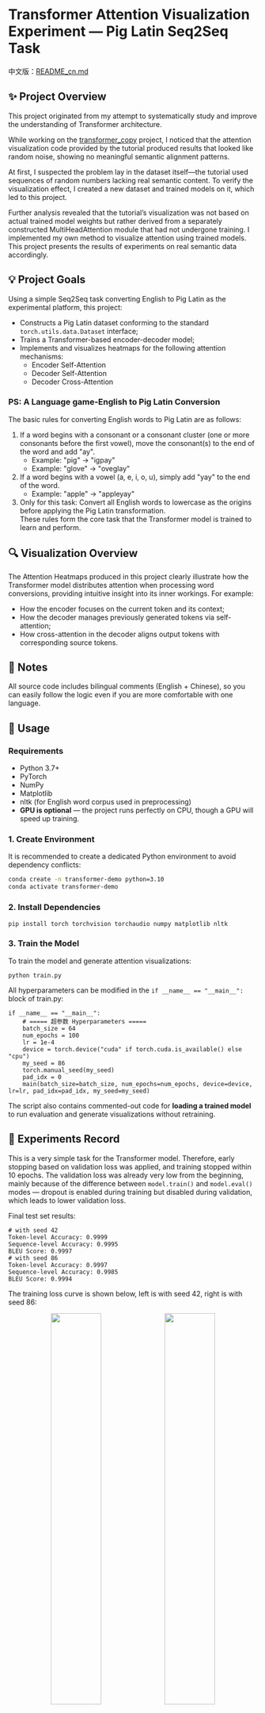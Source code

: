 # Transformer Attention Visualization Experiment — Pig Latin Seq2Seq Task

中文版：[README_cn.md](https://github.com/PengTang2025/TransformerSeq2Seq-CopyTask-with-AttentionVis-CustomPigLatin/blob/main/README_cn.md)

## ✨ Project Overview

This project originated from my attempt to systematically study and improve the understanding of Transformer architecture.

While working on the [transformer_copy](https://github.com/PengTang2025/transformer_copy) project, I noticed that the attention visualization code provided by the tutorial produced results that looked like random noise, showing no meaningful semantic alignment patterns.

At first, I suspected the problem lay in the dataset itself—the tutorial used sequences of random numbers lacking real semantic content. To verify the visualization effect, I created a new dataset and trained models on it, which led to this project.

Further analysis revealed that the tutorial’s visualization was not based on actual trained model weights but rather derived from a separately constructed MultiHeadAttention module that had not undergone training. I implemented my own method to visualize attention using trained models. This project presents the results of experiments on real semantic data accordingly.

## 💡 Project Goals

Using a simple Seq2Seq task converting English to Pig Latin as the experimental platform, this project:

- Constructs a Pig Latin dataset conforming to the standard `torch.utils.data.Dataset` interface;
- Trains a Transformer-based encoder-decoder model;
- Implements and visualizes heatmaps for the following attention mechanisms:
  - Encoder Self-Attention
  - Decoder Self-Attention
  - Decoder Cross-Attention

### PS: A Language game-English to Pig Latin Conversion

The basic rules for converting English words to Pig Latin are as follows:
1. If a word begins with a consonant or a consonant cluster (one or more consonants before the first vowel), move the consonant(s) to the end of the word and add "ay".  
   - Example: "pig" → "igpay"  
   - Example: "glove" → "oveglay"
2. If a word begins with a vowel (a, e, i, o, u), simply add "yay" to the end of the word.  
   - Example: "apple" → "appleyay"
3. Only for this task: Convert all English words to lowercase as the origins before applying the Pig Latin transformation.  
These rules form the core task that the Transformer model is trained to learn and perform.

## 🔍 Visualization Overview

The Attention Heatmaps produced in this project clearly illustrate how the Transformer model distributes attention when processing word conversions, providing intuitive insight into its inner workings. For example:

- How the encoder focuses on the current token and its context;
- How the decoder manages previously generated tokens via self-attention;
- How cross-attention in the decoder aligns output tokens with corresponding source tokens.

## 📄 Notes
All source code includes bilingual comments (English + Chinese), so you can easily follow the logic even if you are more comfortable with one language.

## 🚀 Usage

### Requirements
- Python 3.7+
- PyTorch  
- NumPy  
- Matplotlib
- nltk (for English word corpus used in preprocessing)
- **GPU is optional** — the project runs perfectly on CPU, though a GPU will speed up training.

### 1. Create Environment
It is recommended to create a dedicated Python environment to avoid dependency conflicts:
```bash
conda create -n transformer-demo python=3.10
conda activate transformer-demo
```
### 2. Install Dependencies
```
pip install torch torchvision torchaudio numpy matplotlib nltk
```
### 3. Train the Model
To train the model and generate attention visualizations:
```
python train.py
```
All hyperparameters can be modified in the `if __name__ == "__main__":` block of train.py:
```
if __name__ == "__main__":
    # ===== 超参数 Hyperparameters =====
    batch_size = 64
    num_epochs = 100
    lr = 1e-4
    device = torch.device("cuda" if torch.cuda.is_available() else "cpu")
    my_seed = 86
    torch.manual_seed(my_seed)
    pad_idx = 0  
    main(batch_size=batch_size, num_epochs=num_epochs, device=device, lr=lr, pad_idx=pad_idx, my_seed=my_seed)
```
The script also contains commented-out code for **loading a trained model** to run evaluation and generate visualizations without retraining.

## 🔬 Experiments Record
This is a very simple task for the Transformer model. Therefore, early stopping based on validation loss was applied, and training stopped within 10 epochs.
The validation loss was already very low from the beginning, mainly because of the difference between `model.train()` and `model.eval()` modes — dropout is enabled during training but disabled during validation, which leads to lower validation loss.

Final test set results:
```
# with seed 42
Token-level Accuracy: 0.9999
Sequence-level Accuracy: 0.9995
BLEU Score: 0.9997
# with seed 86
Token-level Accuracy: 0.9997
Sequence-level Accuracy: 0.9985
BLEU Score: 0.9994
```
The training loss curve is shown below, left is with seed 42, right is with seed 86:
</div>
   <p align="center">
     <img src="https://github.com/user-attachments/assets/f10ccab3-8edf-4c23-aa93-b58b14dd1a0d" width="45%"/>
     <img src="https://github.com/user-attachments/assets/0a137fb8-7a0f-4476-b2f0-511e122e2aea" width="45%"/>
   </p>
     
## 💻 Visualization Interpretation

By feeding six different types of words into the model (the mentioned seed 86 version is used here), we can clearly observe the attention mechanism at work. The six words are:

`bassinet`, `bilaminar`, `muse`, `oceanwards`, `postverbal`, and `tromp`.

### Encoder Self-Attention

- **Prefix focus:** Some attention heads show bias toward the first few tokens (especially positions 0–2), highlighting consonant clusters at the word’s start depending on whether it begins with one or two consonants.
- **Diagonal patterns:** Some heads exhibit diagonal or offset diagonal patterns.
- **Output suffix attention:** Attention spreads over suffix tokens (like added ‘a’ and ‘y’ in Pig Latin), especially noticeable for short words.
- Each head captures distinct local patterns.

### Decoder Self-Attention

- Exhibits a typical lower-triangular masked structure reflecting the causal masking mechanism.
- Clear diagonal or offset diagonal patterns are visible.
- Similar to encoder, attention on suffix tokens shows dispersed distributions, especially on shorter outputs.

### Decoder Cross-Attention

- Highlights primarily form a bent-line pattern rather than a strict diagonal, biased according to the initial phonetic features of the word (vowel vs. consonant start, single vs. double consonants).
- Attention on suffix tokens is again spread out for short words.
- For `tromp` (double consonant start), a distinct attention logic is visible: a shifted diagonal plus reordering focusing on initial consonants.
- For `oceanwards` (vowel start), one-to-one strict diagonal attention is observed.
- For single-consonant starts (`bassinet`, `bilaminar`, `muse`, `postverbal`), attention follows a slightly offset diagonal.
- This clearly reflects the character rearrangement mapping from input English words to Pig Latin output.


<table>
  <tr>
    <td align="center"><strong>Bassinet</strong></td>
    <td align="center"><strong>Bilaminar</strong></td>
  </tr>
  <tr>
    <td align="center">
      <img src="https://github.com/user-attachments/assets/707b4c27-841c-4e69-84a7-c87590e3b3a8" width="90%" title="bassinet"/>
    </td>
    <td align="center">
      <img src="https://github.com/user-attachments/assets/6cc52c48-0fae-430d-9624-db20c3eef229" width="90%" title="bilaminar"/>
    </td>
  </tr>
</table>

<table>
  <tr>
    <td align="center"><strong>muse</strong></td>
    <td align="center"><strong>oceanwards</strong></td>
  </tr>
  <tr>
    <td align="center">
      <img src="https://github.com/user-attachments/assets/3036722e-e2ee-4a59-94a3-d2ffd0241560" width="90%" title="muse"/>
    </td>
    <td align="center">
      <img src="https://github.com/user-attachments/assets/a01e9a31-6403-4729-b3ac-320ddd12e95b" width="90%" title="oceanwards"/>
    </td>
  </tr>
</table>

<table>
  <tr>
    <td align="center"><strong>postverbal</strong></td>
    <td align="center"><strong>tromp</strong></td>
  </tr>
  <tr>
    <td align="center">
      <img src="https://github.com/user-attachments/assets/0444e6d5-9bde-442b-8e4b-8997d510c611" width="90%" title="postverbal"/>
    </td>
    <td align="center">
      <img src="https://github.com/user-attachments/assets/4f92a472-78b2-4dec-a4b6-65914fc65d25" width="90%" title="tromp"/>
    </td>
  </tr>
</table>

## 📜 License

MIT License © 2025 Peng Tang
